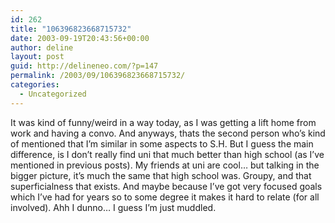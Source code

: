 ```yaml
---
id: 262
title: "106396823668715732"
date: 2003-09-19T20:43:56+00:00
author: deline
layout: post
guid: http://delineneo.com/?p=147
permalink: /2003/09/106396823668715732/
categories:
  - Uncategorized
---
```

It was kind of funny/weird in a way today, as I was getting a lift home from work and having a convo. And anyways, thats the second person who&#8217;s kind of mentioned that I&#8217;m similar in some aspects to S.H. But I guess the main difference, is I don&#8217;t really find uni that much better than high school (as I&#8217;ve mentioned in previous posts). My friends at uni are cool&#8230; but talking in the bigger picture, it&#8217;s much the same that high school was. Groupy, and that superficialness that exists. And maybe because I&#8217;ve got very focused goals which I&#8217;ve had for years so to some degree it makes it hard to relate (for all involved). Ahh I dunno&#8230; I guess I&#8217;m just muddled.